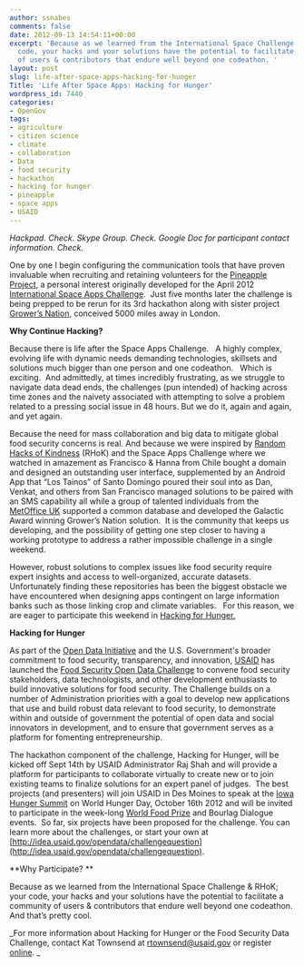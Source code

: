 ```yaml
---
author: ssnabes
comments: false
date: 2012-09-13 14:54:11+00:00
excerpt: 'Because as we learned from the International Space Challenge & RHoK; your
  code, your hacks and your solutions have the potential to facilitate a community
  of users & contributors that endure well beyond one codeathon. '
layout: post
slug: life-after-space-apps-hacking-for-hunger
Title: 'Life After Space Apps: Hacking for Hunger'
wordpress_id: 7440
categories:
- OpenGov
tags:
- agriculture
- citizen science
- climate
- collaboration
- Data
- food security
- hackathon
- hacking for hunger
- pineapple
- space apps
- USAID
---
```


_Hackpad. Check._
_Skype Group. Check._
_Google Doc for participant contact information. Check._

One by one I begin configuring the communication tools that have proven invaluable when recruiting and retaining volunteers for the [Pineapple Project](http://spaceappschallenge.org/challenge/pineapple-project/), a personal interest originally developed for the April 2012 [International Space Apps Challenge](spaceappschallenge.org:).  Just five months later the challenge is being prepped to be rerun for its 3rd hackathon along with sister project [Grower’s Nation](http://spaceappschallenge.org/challenge/growers-nation/), conceived 5000 miles away in London.

**Why Continue Hacking?**

Because there is life after the Space Apps Challenge.   A highly complex, evolving life with dynamic needs demanding technologies, skillsets and solutions much bigger than one person and one codeathon.   Which is exciting.  And admittedly, at times incredibly frustrating, as we struggle to navigate data dead ends, the challenges (pun intended) of hacking across time zones and the naivety associated with attempting to solve a problem related to a pressing social issue in 48 hours. But we do it, again and again, and yet again.

Because the need for mass collaboration and big data to mitigate global food security concerns is real. And because we were inspired by [Random Hacks of Kindness](rhok.org) (RHoK) and the Space Apps Challenge where we watched in amazement as Francisco & Hanna from Chile bought a domain and designed an outstanding user interface, supplemented by an Android App that “Los Tainos” of Santo Domingo poured their soul into as Dan, Venkat, and others from San Francisco managed solutions to be paired with an SMS capability all while a group of talented individuals from the [MetOffice UK](http://www.metoffice.gov.uk/) supported a common database and developed the Galactic Award winning Grower’s Nation solution.  It is the community that keeps us developing, and the possibility of getting one step closer to having a working prototype to address a rather impossible challenge in a single weekend.

However, robust solutions to complex issues like food security require expert insights and access to well-organized, accurate datasets.  Unfortunately finding these repositories has been the biggest obstacle we have encountered when designing apps contingent on large information banks such as those linking crop and climate variables.   For this reason, we are eager to participate this weekend in [Hacking for Hunger.](http://idea.usaid.gov/opendata/Hacking4Hunger)

**Hacking for Hunger**

As part of the [Open Data Initiative](http://www.opendatainitiative.org/) and the U.S. Government's broader commitment to food security, transparency, and innovation, [USAID](http://www.usaid.gov/) has launched the [Food Security Open Data Challenge](idea.usaid.gov:tags:food-security-open-data-challenge) to convene food security stakeholders, data technologists, and other development enthusiasts to build innovative solutions for food security. The Challenge builds on a number of Administration priorities with a goal to develop new applications that use and build robust data relevant to food security, to demonstrate within and outside of government the potential of open data and social innovators in development, and to ensure that government serves as a platform for fomenting entrepreneurship.

The hackathon component of the challenge, Hacking for Hunger, will be kicked off Sept 14th by USAID Administrator Raj Shah and will provide a platform for participants to collaborate virtually to create new or to join existing teams to finalize solutions for an expert panel of judges.  The best projects (and presenters) will join USAID in Des Moines to speak at the [Iowa Hunger Summit](http://www.worldfoodprize.org/en/events/iowa_hunger_summit/) on World Hunger Day, October 16th 2012 and will be invited to participate in the week-long [World Food Prize](http://www.worldfoodprize.org/) and Bourlag Dialogue events.  So far, six projects have been proposed for the challenge. You can learn more about the challenges, or start your own at [http://idea.usaid.gov/opendata/challengequestion](http://idea.usaid.gov/opendata/challengequestion).

**Why Participate? **

Because as we learned from the International Space Challenge & RHoK; your code, your hacks and your solutions have the potential to facilitate a community of users & contributors that endure well beyond one codeathon.  And that’s pretty cool.

_For more information about Hacking for Hunger or the Food Security Data Challenge, contact Kat Townsend at rtownsend@usaid.gov or register [online](http://idea.usaid.gov/opendata/challengequestions). _

